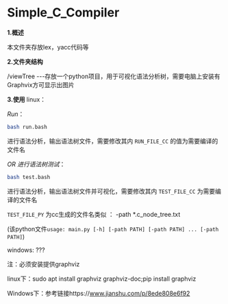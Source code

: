 # Simple_C_Compiler
**1.概述**

本文件夹存放lex，yacc代码等

**2.文件夹结构**

/viewTree ---存放一个python项目，用于可视化语法分析树，需要电脑上安装有Graphvix方可显示出图片

**3.使用**
linux：

*Run*：

```bash
bash run.bash              
```

进行语法分析，输出语法树文件，需要修改其内  `RUN_FILE_CC` 的值为需要编译的文件名

*OR 进行语法树测试*：

```bash
bash test.bash
```

进行语法分析，输出语法树文件并可视化，需要修改其内  `TEST_FILE_CC`  为需要编译的文件名

`TEST_FILE_PY`    为cc生成的文件名类似 ： -path *.c_node_tree.txt

(该python文件`usage: main.py [-h] [-path PATH] [-path PATH] ... [-path PATH]`)

windows: ???

注：必须安装提供graphviz

linux下：sudo apt install graphviz graphviz-doc;pip install graphviz

Windows下：参考链接https://www.jianshu.com/p/8ede808e6f92

